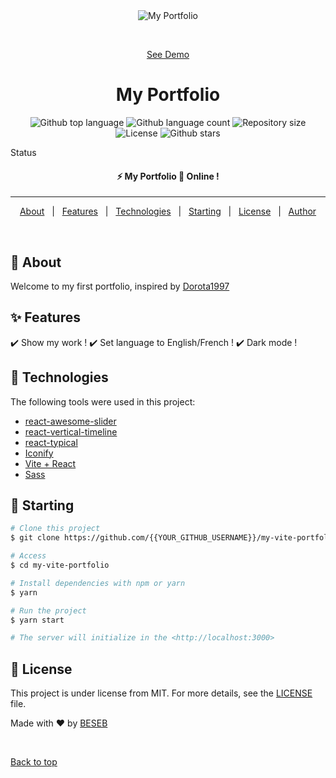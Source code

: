 <div align="center" id="top"> 
  <img src="./.github/app.gif" alt="My Portfolio" />

  &#xa0;

  <a href="https://portfolio.seawebstudio.com">See Demo</a>
</div>

<h1 align="center">My Portfolio</h1>

<p align="center">
  <img alt="Github top language" src="https://img.shields.io/github/languages/top/beseb/my-vite-portfolio?color=56BEB8">

  <img alt="Github language count" src="https://img.shields.io/github/languages/count/{{beseb}}/my-vite-portfolio?color=56BEB8">

  <img alt="Repository size" src="https://img.shields.io/github/repo-size/{{beseb}}/my-vite-portfolio?color=56BEB8">

  <img alt="License" src="https://img.shields.io/github/license/{{beseb}}/my-vite-portfolio?color=56BEB8">

  <!-- <img alt="Github issues" src="https://img.shields.io/github/issues/{{YOUR_GITHUB_USERNAME}}/my-vite-portfolio?color=56BEB8" /> -->

  <!-- <img alt="Github forks" src="https://img.shields.io/github/forks/{{YOUR_GITHUB_USERNAME}}/my-vite-portfolio?color=56BEB8" /> -->

  <img alt="Github stars" src="https://img.shields.io/github/stars/beseb/my-vite-portfolio?color=56BEB8" />
</p>

Status

<h4 align="center"> 
	⚡ My Portfolio 🚀 Online !  
</h4> 

<hr>

<p align="center">
  <a href="#dart-about">About</a> &#xa0; | &#xa0; 
  <a href="#sparkles-features">Features</a> &#xa0; | &#xa0;
  <a href="#rocket-technologies">Technologies</a> &#xa0; | &#xa0;
  <a href="#checkered_flag-starting">Starting</a> &#xa0; | &#xa0;
  <a href="#memo-license">License</a> &#xa0; | &#xa0;
  <a href="https://github.com/{{YOUR_GITHUB_USERNAME}}" target="_blank">Author</a>
</p>

<br>

## :dart: About ##

Welcome to my first portfolio, inspired by <a href="https://github.com/Dorota1997/react-frontend-dev-portfolio">Dorota1997</a>

## :sparkles: Features ##

:heavy_check_mark: Show my work !
:heavy_check_mark: Set language to English/French !
:heavy_check_mark: Dark mode !

## :rocket: Technologies ##

The following tools were used in this project:
- [react-awesome-slider](https://github.com/rcaferati/react-awesome-slider)
- [react-vertical-timeline](https://github.com/stephane-monnot/react-vertical-timeline)
- [react-typical](https://github.com/catalinmiron/react-typical)
- [Iconify](https://icon-sets.iconify.design/?query=react)
- [Vite + React](https://vitejs.dev/)
- [Sass](https://sass.com)


## :checkered_flag: Starting ##

```bash
# Clone this project
$ git clone https://github.com/{{YOUR_GITHUB_USERNAME}}/my-vite-portfolio

# Access
$ cd my-vite-portfolio

# Install dependencies with npm or yarn
$ yarn

# Run the project
$ yarn start

# The server will initialize in the <http://localhost:3000>
```

## :memo: License ##

This project is under license from MIT. For more details, see the [LICENSE](LICENSE.md) file.


Made with :heart: by <a href="https://github.com/besb" target="_blank">BESEB</a>

&#xa0;

<a href="#top">Back to top</a>
